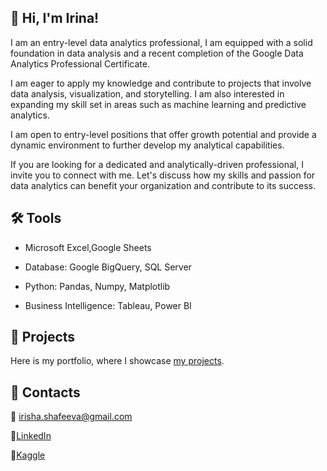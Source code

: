 ## 	:wave: Hi, I'm Irina!

I am an entry-level data analytics professional, I am equipped with a solid foundation in data analysis and a recent completion of the Google Data Analytics Professional Certificate.

I am eager to apply my knowledge and contribute to projects that involve data analysis, visualization, and storytelling. I am also interested in expanding my skill set in areas such as machine learning and predictive analytics.

I am open to entry-level positions that offer growth potential and provide a dynamic environment to further develop my analytical capabilities. 

If you are looking for a dedicated and analytically-driven professional, I invite you to connect with me. Let's discuss how my skills and passion for data analytics can benefit your organization and contribute to its success.

## :hammer_and_wrench: Tools

- Microsoft Excel,Google Sheets

- Database: Google BigQuery, SQL Server

- Python: Pandas, Numpy, Matplotlib

- Business Intelligence: Tableau, Power BI

## 	:briefcase: Projects

Here is my portfolio, where I showcase [my projects](https://github.com/IrinaShafeeva/Portfolio).

## :handshake: Contacts

:envelope_with_arrow: irisha.shafeeva@gmail.com

:link:[LinkedIn](https://www.linkedin.com/in/irinashafeeva/)

:link:[Kaggle](https://www.kaggle.com/irinashafeeva)
